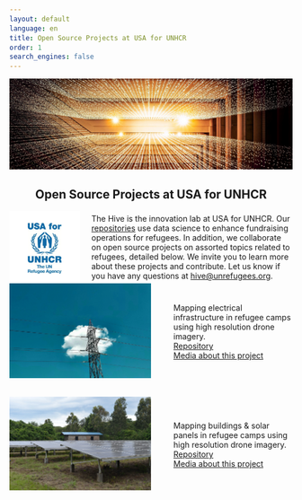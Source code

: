 ```yaml
---
layout: default
language: en
title: Open Source Projects at USA for UNHCR
order: 1
search_engines: false
---
```


![alt text](/assets/media/generic_data_image.JPG)

<h2 align="center">Open Source Projects at USA for UNHCR</h2>

<div style="display: flex; align-items: center; gap: 20px;">

  <!-- Logo Section -->
  <div style="flex: 0 0 25%;">
    <img src="assets/media/U4U_logo.png" alt="USA for UNHCR logo" style="width: 100%;">
  </div>

  <!-- Text Section -->
  <div style="flex: 1;">
    The Hive is the innovation lab at USA for UNHCR. Our 
    <a href="https://github.com/USAFORUNHCRhive">repositories</a> 
    use data science to enhance fundraising operations for refugees. In addition, we collaborate on open source projects on assorted topics related to refugees, detailed below. We invite you to learn more about these projects and contribute. Let us know if you have any questions at 
    <a href="mailto:hive@unrefugees.org">hive@unrefugees.org</a>.
  </div>

</div>


</div>

<div style="display: flex; flex-direction: column; gap: 30px;">

  <!-- First Entry -->
  <div style="display: flex; justify-content: space-between; align-items: center;">
    <div style="flex: 0 0 50%; margin-right: 20px;">
      <img src="assets/media/electricalpole.jpg" alt="electrical mapping image" style="width:100%;">
    </div>
    <div style="flex: 1; margin-left: 20px;">
      Mapping electrical infrastructure in refugee camps using high resolution drone imagery.  
      <br>
      <a href="https://github.com/USAFORUNHCRhive/turkana-grid-mapping">Repository</a>  
      <br>
      <a href="https://www.unrefugees.org/news/kakuma-and-kalobeyei-drone-imagery-and-machine-learning-for-better-planning-of-refugee-settlements/">Media about this project</a>
    </div>
  </div>

  <!-- Second Entry -->
  <div style="display: flex; justify-content: space-between; align-items: center;">
    <div style="flex: 0 0 50%; margin-right: 20px;">
      <img src="assets/media/solar.jpg" alt="roof mapping image" style="width:100%;">
    </div>
    <div style="flex: 1; margin-left: 20px;">
      Mapping buildings & solar panels in refugee camps using high resolution drone imagery.  
      <br>
      <a href="https://github.com/USAFORUNHCRhive/turkana-camp-roof-mapping">Repository</a>  
      <br>
      <a href="https://www.unrefugees.org/news/kakuma-and-kalobeyei-drone-imagery-and-machine-learning-for-better-planning-of-refugee-settlements/">Media about this project</a>
    </div>
  </div>

</div>
